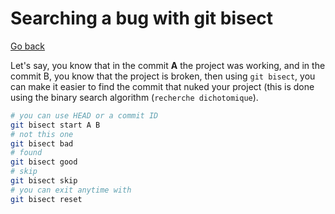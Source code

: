 # Searching a bug with git bisect

[Go back](../index.md#git-master)

Let's say, you know that in the commit **A** the project was working, and in the commit B, you know that the project is broken, then using `git bisect`, you can make it easier to find the commit that nuked your project (this is done using the binary search algorithm (`recherche dichotomique`).

```bash
# you can use HEAD or a commit ID
git bisect start A B
# not this one
git bisect bad
# found
git bisect good
# skip
git bisect skip
# you can exit anytime with
git bisect reset
```